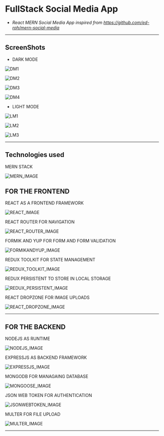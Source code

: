 # **FullStack Social Media App**

- _React MERN Social Media App inspired from <https://github.com/ed-roh/mern-social-media>_

---

## ScreenShots

- DARK MODE

![DM1](public/FinishProduct/DarkMode1.png)

![DM2](public/FinishProduct/DarkMode2.png)

![DM3](public/FinishProduct/DarkMode3.png)

![DM4](public/FinishProduct/DarkMode4.png)

- LIGHT MODE

![LM1](public/FinishProduct/LightMode1.png)

![LM2](public/FinishProduct/LightMode2.png)

![LM3](public/FinishProduct/LightMode3.png)

---

## Technologies used

MERN STACK

![MERN_IMAGE](public/info/MERN.png)

## FOR THE FRONTEND

REACT AS A FRONTEND FRAMEWORK

![REACT_IMAGE](public/info/REACT.png)

REACT ROUTER FOR NAVIGATION

![REACT_ROUTER_IMAGE](public/info/ROUTER.png)

FORMIK AND YUP FOR FORM AND FORM VALIDATION

![FORMIKANDYUP_IMAGE](public/info/F&Y.png)

REDUX TOOLKIT FOR STATE MANAGEMENT

![REDUX_TOOLKIT_IMAGE](public/info/REDUXT.png)

REDUX PERSISTENT TO STORE IN LOCAL STORAGE

![REDUX_PERSISTENT_IMAGE](public/info/REDUXP.png)

REACT DROPZONE FOR IMAGE UPLOADS

![REACT_DROPZONE_IMAGE](public/info/DROPZONE.png)

---

## FOR THE BACKEND

NODEJS AS RUNTIME

![NODEJS_IMAGE](public/info/NJS.png)

EXPRESSJS AS BACKEND FRAMEWORK

![EXPRESSJS_IMAGE](public/info/EJS.png)

MONGODB FOR MANAGAING DATABASE

![MONGOOSE_IMAGE](public/info/MDB.png)

JSON WEB TOKEN FOR AUTHENTICATION

![JSONWEBTOKEN_IMAGE](public/info/JWT.png)

MULTER FOR FILE UPLOAD

![MULTER_IMAGE](public/info/MULTER.png)

---
